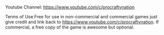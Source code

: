Youtube Channel: https://www.youtube.com/c/procraftynation

Terms of Use
Free for use in non-commercial and commercial games just give credit and link back to https://www.youtube.com/c/procraftynation. If commercial, a free copy of the game is awesome but optional.
 
